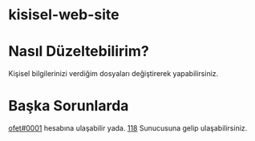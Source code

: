 # kisisel-web-site

# Nasıl Düzeltebilirim?

Kişisel bilgilerinizi verdiğim dosyaları değiştirerek yapabilirsiniz.

# Başka Sorunlarda
[ofet#0001](https://discord.com/users/656870780470165505) hesabına ulaşabilir yada. [118](discord.gg/118) Sunucusuna gelip ulaşabilirsiniz.
